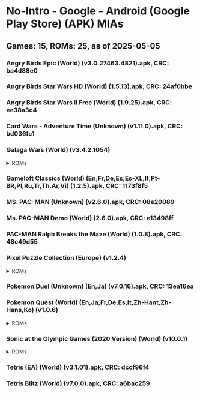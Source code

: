 # No-Intro - Google - Android (Google Play Store) (APK) MIAs
## Games: 15, ROMs: 25, as of 2025-05-05

### Angry Birds Epic (World) (v3.0.27463.4821).apk, CRC: ba4d88e0
### Angry Birds Star Wars HD (World) (1.5.13).apk, CRC: 24af0bbe
### Angry Birds Star Wars II Free (World) (1.9.25).apk, CRC: ee38a3c4
### Card Wars - Adventure Time (Unknown) (v1.11.0).apk, CRC: bd036fc1
### Galaga Wars (World) (v3.4.2.1054)
<details>
<summary>ROMs</summary>

- Galaga Wars (World) (v3.4.2.1054).apk, CRC: d9119d35
- split_config.arm64_v8a.apk, CRC: d3e040f2
</details>

### Gameloft Classics (World) (En,Fr,De,Es,Es-XL,It,Pt-BR,Pl,Ru,Tr,Th,Ar,Vi) (1.2.5).apk, CRC: 1173f8f5
### MS. PAC-MAN (Unknown) (v2.6.0).apk, CRC: 08e20089
### Ms. PAC-MAN Demo (World) (2.6.0).apk, CRC: e13498ff
### PAC-MAN Ralph Breaks the Maze (World) (1.0.8).apk, CRC: 48c49d55
### Pixel Puzzle Collection (Europe) (v1.2.4)
<details>
<summary>ROMs</summary>

- Pixel Puzzle Collection (Europe) (v1.2.4).apk, CRC: c8ffa163
- split_config.arm64_v8a.apk, CRC: 92e35671
</details>

### Pokemon Duel (Unknown) (En,Ja) (v7.0.16).apk, CRC: 13ea16ea
### Pokemon Quest (World) (En,Ja,Fr,De,Es,It,Zh-Hant,Zh-Hans,Ko) (v1.0.6)
<details>
<summary>ROMs</summary>

- Pokemon Quest (World) (En,Ja,Fr,De,Es,It,Zh-Hant,Zh-Hans,Ko) (v1.0.6).apk, CRC: bf31b6eb
- split_config.arm64_v8a.apk, CRC: 59b880a3
- split_fonts_dfp_gb_y5_sdf.apk, CRC: ecaa8466
- split_fonts_dfp_gb_y7_sdf.apk, CRC: cc4e5f72
- split_fonts_dfpt_r5_sdf.apk, CRC: de820a45
- split_fonts_dfpt_r7_sdf.apk, CRC: 1626b92f
- split_fonts_fot_seuratpro_db_sdf.apk, CRC: 6097389a
- split_fonts_fotk_yoongothic760_sdf.apk, CRC: 0d0bb311
</details>

### Sonic at the Olympic Games (2020 Version) (World) (v10.0.1)
<details>
<summary>ROMs</summary>

- main.3200.com.sega.tokyo.obb, CRC: 733011e7
- Sonic at the Olympic Games (2020 Version) (World) (v10.0.1).apk, CRC: 045a20c3
</details>

### Tetris (EA) (World) (v3.1.01).apk, CRC: dccf96f4
### Tetris Blitz (World) (v7.0.0).apk, CRC: a6bac259
